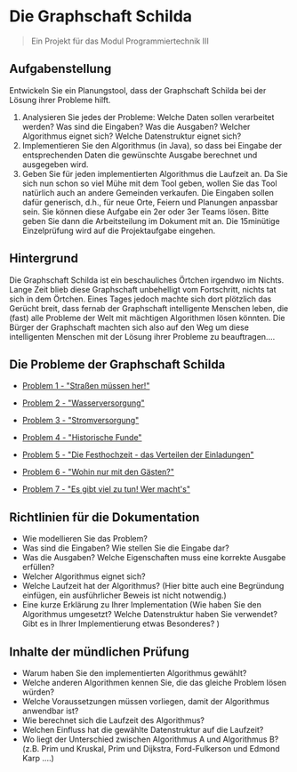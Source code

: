 # Die Graphschaft Schilda

> Ein Projekt für das Modul Programmiertechnik III

## Aufgabenstellung

Entwickeln Sie ein Planungstool, dass der Graphschaft Schilda bei der Lösung ihrer Probleme hilft.  

1. Analysieren Sie jedes der Probleme: Welche Daten sollen verarbeitet werden? Was sind die Eingaben? Was die Ausgaben? Welcher Algorithmus eignet sich? Welche Datenstruktur eignet sich? 
2. Implementieren Sie den Algorithmus (in Java), so dass bei Eingabe der entsprechenden Daten die gewünschte Ausgabe berechnet und ausgegeben wird. 
3. Geben Sie für jeden implementierten Algorithmus die Laufzeit an. Da Sie sich nun schon so viel Mühe mit dem Tool geben, wollen Sie das Tool natürlich auch an andere 
Gemeinden verkaufen. Die Eingaben sollen dafür generisch, d.h., für neue Orte, Feiern und Planungen anpassbar sein. Sie können diese Aufgabe ein 2er oder 3er Teams lösen. Bitte geben Sie dann die Arbeitsteilung im Dokument mit an. Die 15minütige Einzelprüfung wird auf die Projektaufgabe eingehen. 

## Hintergrund

Die Graphschaft Schilda ist ein beschauliches Örtchen irgendwo im Nichts. 
Lange Zeit blieb diese Graphschaft unbehelligt vom Fortschritt, nichts tat sich in dem  Örtchen. Eines Tages jedoch machte sich dort plötzlich das Gerücht breit, dass fernab der Graphschaft intelligente Menschen leben, die (fast) alle Probleme der Welt mit mächtigen Algorithmen lösen könnten. Die Bürger der Graphschaft machten sich also auf den Weg um diese intelligenten Menschen mit der Lösung ihrer Probleme zu beauftragen....

## Die Probleme der Graphschaft Schilda 

- [Problem 1 - "Straßen müssen her!"](docs/Problem1.md)

- [Problem 2 - "Wasserversorgung"](docs/Problem2.md)

- [Problem 3 - "Stromversorgung"](docs/Problem3.md)

- [Problem 4 - "Historische Funde"](docs/Problem4.md)

- [Problem 5 - "Die Festhochzeit - das Verteilen der Einladungen"](docs/Problem5.md)

- [Problem 6 - "Wohin nur mit den Gästen?"](docs/Problem6.md)

- [Problem 7 - "Es gibt viel zu tun! Wer macht's"](docs/Problem7.md)


## Richtlinien für die Dokumentation

- Wie modellieren Sie das Problem?
- Was sind die Eingaben? Wie stellen Sie die Eingabe dar?
- Was die Ausgaben? Welche Eigenschaften muss eine korrekte Ausgabe erfüllen?
- Welcher Algorithmus eignet sich? 
- Welche Laufzeit hat der Algorithmus? (Hier bitte auch eine Begründung einfügen, ein ausführlicher Beweis ist nicht notwendig.)
- Eine kurze Erklärung zu Ihrer Implementation (Wie haben Sie den Algorithmus umgesetzt? Welche Datenstruktur haben Sie verwendet? Gibt es in Ihrer Implementierung etwas Besonderes?  ) 

## Inhalte der mündlichen Prüfung

- Warum haben Sie den implementierten Algorithmus gewählt? 
- Welche anderen Algorithmen kennen Sie, die das gleiche Problem lösen würden? 
- Welche Voraussetzungen müssen vorliegen, damit der Algorithmus anwendbar ist? 
- Wie berechnet sich die Laufzeit des Algorithmus? 
- Welchen Einfluss hat die gewählte Datenstruktur auf die Laufzeit? 
- Wo liegt der Unterschied zwischen Algorithmus A und Algorithmus B? (z.B. Prim und Kruskal, Prim und Dijkstra, Ford-Fulkerson und Edmond Karp ....) 
